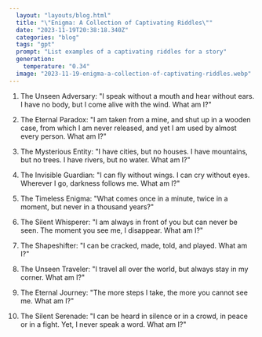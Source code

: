 ```yaml
---
  layout: "layouts/blog.html"
  title: "\"Enigma: A Collection of Captivating Riddles\""
  date: "2023-11-19T20:38:18.340Z"
  categories: "blog"
  tags: "gpt"
  prompt: "List examples of a captivating riddles for a story"
  generation: 
    temperature: "0.34"
  image: "2023-11-19-enigma-a-collection-of-captivating-riddles.webp"
---
```

1. The Unseen Adversary: "I speak without a mouth and hear without ears. I have no body, but I come alive with the wind. What am I?"

2. The Eternal Paradox: "I am taken from a mine, and shut up in a wooden case, from which I am never released, and yet I am used by almost every person. What am I?"

3. The Mysterious Entity: "I have cities, but no houses. I have mountains, but no trees. I have rivers, but no water. What am I?"

4. The Invisible Guardian: "I can fly without wings. I can cry without eyes. Wherever I go, darkness follows me. What am I?"

5. The Timeless Enigma: "What comes once in a minute, twice in a moment, but never in a thousand years?"

6. The Silent Whisperer: "I am always in front of you but can never be seen. The moment you see me, I disappear. What am I?"

7. The Shapeshifter: "I can be cracked, made, told, and played. What am I?"

8. The Unseen Traveler: "I travel all over the world, but always stay in my corner. What am I?"

9. The Eternal Journey: "The more steps I take, the more you cannot see me. What am I?"

10. The Silent Serenade: "I can be heard in silence or in a crowd, in peace or in a fight. Yet, I never speak a word. What am I?"
